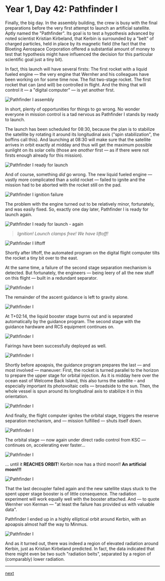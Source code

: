 # Year 1, Day 42: Pathfinder I

Finally, the big day. In the assembly building, the crew is busy with the final preparations before the very first attempt to launch an artificial satellite. Aptly named the "Pathfinder". Its goal is to test a hypothesis advanced by noted scientist Kristian Kirbeland, that Kerbin is surrounded by a "belt" of charged particles, held in place by its magnetic field (the fact that the Bloeting Aerospace Corporation offered a substantial amount of money to test that hypothesis might have influenced the decision for this particular scientific goal just a tiny bit).

In fact, this launch will have several firsts: The first rocket with a liquid fueled engine — the very engine that Wernher and his colleagues have been working on for some time now. The fist two-stage rocket. The first rocket that can (and will) be controlled in flight. And the thing that will control it — a "digital computer" — is yet another first.

![Pathfinder I assembly](./Pathfinder_I-001:042-05:52:41.jpg)

In short, plenty of opportunities for things to go wrong. No wonder everyone in mission control is a tad nervous as Pathfinder I stands by ready to launch.

The launch has been scheduled for 08:30, because the plan is to stabilize the satellite by rotating it around its longitudinal axis ("spin stabilization", the boffins call this). And launching at 08:30 will make sure that the satellite arrives in orbit exactly at midday and thus will get the maximum possible sunlight on its solar cells (those are _another_ first — as if there were not firsts enough already for this mission).

![Pathfinder I ready for launch](./Pathfinder_I-001:042-08:30:20.jpg)

And of course, something _did_ go wrong. The new liquid fueled engine — vastly more complicated than a solid rocket — failed to ignite and the mission had to be aborted with the rocket still on the pad.

![Pathfinder I ignition failure](./Pathfinder_I-001:042-08:34:51.jpg)

The problem with the engine turned out to be relatively minor, fortunately, and was easily fixed. So, exactly one day later, Pathfinder I is ready for launch again.

![Pathfinder I ready for launch - again](./Pathfinder_I-001:043-08:29:49.jpg)

> _Ignition! Launch clamps free! We have liftoff!_

![Pathfinder I liftoff](./Pathfinder_I-001:043-08:30:02.jpg)

Shortly after liftoff, the automated program on the digital flight computer tilts the rocket a tiny bit over to the east.

At the same time, a failure of the second stage separation mechanism is detected. But fortunately, the engineers — being leery of all the new stuff on this flight — built in a redundant separator.

![Pathfinder I ](./Pathfinder_I-001:043-08:30:20.jpg)

The remainder of the ascent guidance is left to gravity alone.

![Pathfinder I ](./Pathfinder_I-001:043-08:31:10.jpg)

At T+02:14, the liquid booster stage burns out and is separated automatically by the guidance program. The second stage with the guidance hardware and RCS equipment continues on.

![Pathfinder I ](./Pathfinder_I-001:043-08:32:16.jpg)

Fairings have been successfully deployed as well.

![Pathfinder I ](./Pathfinder_I-001:043-08:33:21.jpg)

Shortly before apoapsis, the guidance program prepares the last — and most involved — maneuver: First, the rocket is turned parallel to the horizon to prepare the upper stage for orbital injection. As it is midday here over the ocean east of Welcome Back Island, this also turns the satellite – and especially important its photovoltaic cells — broadside to the sun. Then, the whole vessel is spun around its longitudinal axis to stabilize it in this orientation.

![Pathfinder I ](./Pathfinder_I-001:043-08:35:14.jpg)

And finally, the flight computer ignites the orbital stage, triggers the reserve separation mechanism, and — mission fulfilled — shuts itself down.

![Pathfinder I ](./Pathfinder_I-001:043-08:35:36.jpg)

The orbital stage — now again under direct radio control from KSC — continues on, accelerating ever faster...

![Pathfinder I ](./Pathfinder_I-001:043-08:36:19.jpg)

... until it **REACHES ORBIT**! Kerbin now has a third moon!! **An artificial moon!!!**

![Pathfinder I ](./Pathfinder_I-001:043-08:38:29.jpg)

That the last decoupler failed again and the new satellite stays stuck to the spent upper stage booster is of little consequence. The radiation experiment will work equally well with the booster attached. And — to quote Wernher von Kerman — "at least the failure has provided us with valuable data".

Pathfinder I ended up in a highly elliptical orbit around Kerbin, with an apoapsis almost half the way to Minmus.

![Pathfinder I ](./Pathfinder_I-001:043-10:58:47.jpg)

And as it turned out, there was indeed a region of elevated radiation around Kerbin, just as Kristian Kirbeland predicted. In fact, the data indicated that there might even be two such "radiation belts", separated by a region of (comparably) lower radiation.

----------------------------------------------------------------------------------
[next](../episode6/story.md)